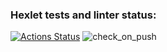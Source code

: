 ### Hexlet tests and linter status:
[![Actions Status](https://github.com/dops4623/python-project-lvl1/workflows/hexlet-check/badge.svg)](https://github.com/dops4623/python-project-lvl1/actions)
![check_on_push](https://github.com/dops4623/python-project-lvl1/actions/workflows/check_on_push.yml/badge.svg)
